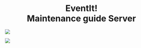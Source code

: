 # <center> EventIt!<br> Maintenance guide Server</center>

**![](https://lh6.googleusercontent.com/hMQ48EkKGxtRRCjKtMtHkCOJYSORUnItbJA-IY17T21-VzK-17yykwkNQFrFpng_fepGia6mJuN1nNGakaVRlgTaYesIN2Hjm_6C5VX3isElL-iJjP7JQ4tqJoKV5t0tAEvyTJlv)**


**![](https://photos.google.com/u/1/photo/AF1QipOpyI9FoWqPCXVGIhv6YplotpKlYQGYiKS4x470)**
